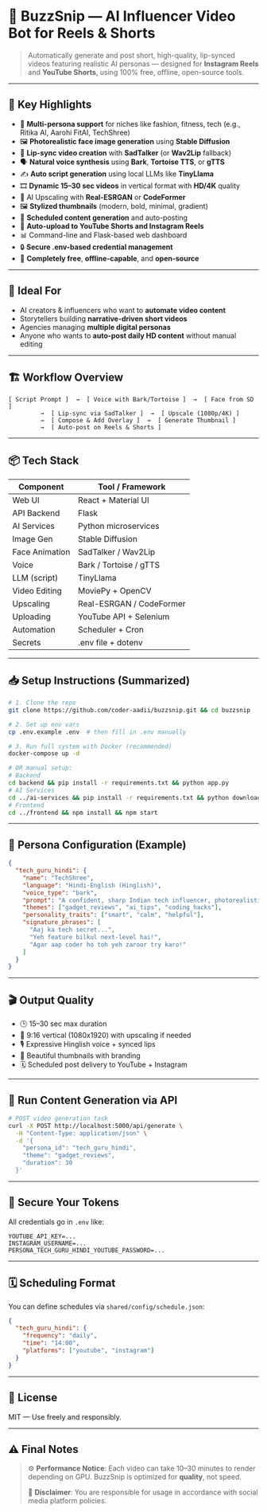 # 🤖 BuzzSnip — AI Influencer Video Bot for Reels & Shorts

> Automatically generate and post short, high-quality, lip-synced videos featuring realistic AI personas — designed for **Instagram Reels** and **YouTube Shorts**, using 100% free, offline, open-source tools.

---

## 🚀 Key Highlights

* 👥 **Multi-persona support** for niches like fashion, fitness, tech (e.g., Ritika AI, Aarohi FitAI, TechShree)
* 🖼️ **Photorealistic face image generation** using **Stable Diffusion**
* 👄 **Lip-sync video creation** with **SadTalker** (or **Wav2Lip** fallback)
* 🗣️ **Natural voice synthesis** using **Bark**, **Tortoise TTS**, or **gTTS**
* ✍️ **Auto script generation** using local LLMs like **TinyLlama**
* 🎞️ **Dynamic 15–30 sec videos** in vertical format with **HD/4K** quality
* 🧠 AI Upscaling with **Real-ESRGAN** or **CodeFormer**
* 🖼️ **Stylized thumbnails** (modern, bold, minimal, gradient)
* 📅 **Scheduled content generation** and auto-posting
* 📲 **Auto-upload to YouTube Shorts and Instagram Reels**
* 📊 Command-line and Flask-based web dashboard
* 🔒 **Secure .env-based credential management**
* 💸 **Completely free**, **offline-capable**, and **open-source**

---

## 🎯 Ideal For

* AI creators & influencers who want to **automate video content**
* Storytellers building **narrative-driven short videos**
* Agencies managing **multiple digital personas**
* Anyone who wants to **auto-post daily HD content** without manual editing

---

## 🏗️ Workflow Overview

```plaintext
[ Script Prompt ]  →  [ Voice with Bark/Tortoise ]  →  [ Face from SD ]  
         →  [ Lip-sync via SadTalker ]  →  [ Upscale (1080p/4K) ]  
         →  [ Compose & Add Overlay ]  →  [ Generate Thumbnail ]  
         →  [ Auto-post on Reels & Shorts ]
```

---

## 📦 Tech Stack

| Component      | Tool / Framework         |
| -------------- | ------------------------ |
| Web UI         | React + Material UI      |
| API Backend    | Flask                    |
| AI Services    | Python microservices     |
| Image Gen      | Stable Diffusion         |
| Face Animation | SadTalker / Wav2Lip      |
| Voice          | Bark / Tortoise / gTTS   |
| LLM (script)   | TinyLlama                |
| Video Editing  | MoviePy + OpenCV         |
| Upscaling      | Real-ESRGAN / CodeFormer |
| Uploading      | YouTube API + Selenium   |
| Automation     | Scheduler + Cron         |
| Secrets        | .env file + dotenv       |

---

## 📥 Setup Instructions (Summarized)

```bash
# 1. Clone the repo
git clone https://github.com/coder-aadii/buzzsnip.git && cd buzzsnip

# 2. Set up env vars
cp .env.example .env  # then fill in .env manually

# 3. Run full system with Docker (recommended)
docker-compose up -d

# OR manual setup:
# Backend
cd backend && pip install -r requirements.txt && python app.py
# AI Services
cd ../ai-services && pip install -r requirements.txt && python download_models.py --all && python app.py
# Frontend
cd ../frontend && npm install && npm start
```

---

## 🧠 Persona Configuration (Example)

```json
{
  "tech_guru_hindi": {
    "name": "TechShree",
    "language": "Hindi-English (Hinglish)",
    "voice_type": "bark",
    "prompt": "A confident, sharp Indian tech influencer, photorealistic, 8k, focused lighting",
    "themes": ["gadget_reviews", "ai_tips", "coding_hacks"],
    "personality_traits": ["smart", "calm", "helpful"],
    "signature_phrases": [
      "Aaj ka tech secret...",
      "Yeh feature bilkul next-level hai!",
      "Agar aap coder ho toh yeh zaroor try karo!"
    ]
  }
}
```

---

## 🎬 Output Quality

* 🕒 15–30 sec max duration
* 📐 9:16 vertical (1080x1920) with upscaling if needed
* 🎙️ Expressive Hinglish voice + synced lips
* 🎨 Beautiful thumbnails with branding
* 🗓️ Scheduled post delivery to YouTube + Instagram

---

## 🧪 Run Content Generation via API

```bash
# POST video generation task
curl -X POST http://localhost:5000/api/generate \
  -H "Content-Type: application/json" \
  -d '{
    "persona_id": "tech_guru_hindi",
    "theme": "gadget_reviews",
    "duration": 30
  }'
```

---

## 🔐 Secure Your Tokens

All credentials go in `.env` like:

```
YOUTUBE_API_KEY=...
INSTAGRAM_USERNAME=...
PERSONA_TECH_GURU_HINDI_YOUTUBE_PASSWORD=...
```

---

## 🗓️ Scheduling Format

You can define schedules via `shared/config/schedule.json`:

```json
{
  "tech_guru_hindi": {
    "frequency": "daily",
    "time": "14:00",
    "platforms": ["youtube", "instagram"]
  }
}
```

---

## 📜 License

MIT — Use freely and responsibly.

---

## ⚠️ Final Notes

> ⚙️ **Performance Notice**: Each video can take 10–30 minutes to render depending on GPU. BuzzSnip is optimized for **quality**, not speed.
>
> 🚨 **Disclaimer**: You are responsible for usage in accordance with social media platform policies.
